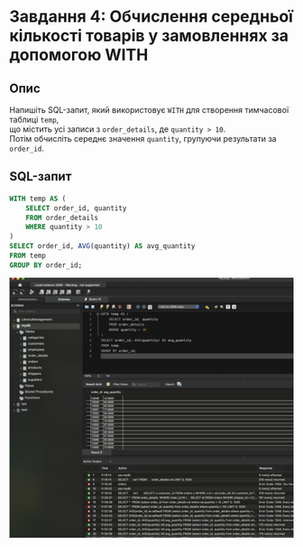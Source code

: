 # Завдання 4: Обчислення середньої кількості товарів у замовленнях за допомогою WITH

## Опис
Напишіть SQL-запит, який використовує `WITH` для створення тимчасової таблиці `temp`,  
що містить усі записи з `order_details`, де `quantity > 10`.  
Потім обчисліть середнє значення `quantity`, групуючи результати за `order_id`.


## SQL-запит
```sql
WITH temp AS (
    SELECT order_id, quantity
    FROM order_details
    WHERE quantity > 10
)
SELECT order_id, AVG(quantity) AS avg_quantity
FROM temp
GROUP BY order_id;
```
![Результат запиту](images/4.png)